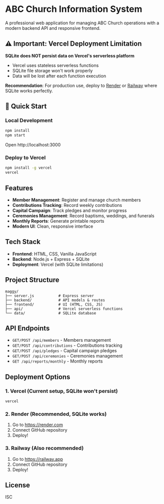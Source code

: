# ABC Church Information System

A professional web application for managing ABC Church operations with a modern backend API and responsive frontend.

## ⚠️ Important: Vercel Deployment Limitation

**SQLite does NOT persist data on Vercel's serverless platform**

- Vercel uses stateless serverless functions
- SQLite file storage won't work properly
- Data will be lost after each function execution

**Recommendation**: For production use, deploy to [Render](https://render.com) or [Railway](https://railway.app) where SQLite works perfectly.

## 🚀 Quick Start

### Local Development
```bash
npm install
npm start
```
Open http://localhost:3000

### Deploy to Vercel
```bash
npm install -g vercel
vercel
```

## Features

- **Member Management**: Register and manage church members
- **Contributions Tracking**: Record weekly contributions
- **Capital Campaign**: Track pledges and monitor progress
- **Ceremonies Management**: Record baptisms, weddings, and funerals
- **Monthly Reports**: Generate printable reports
- **Modern UI**: Clean, responsive interface

## Tech Stack

- **Frontend**: HTML, CSS, Vanilla JavaScript
- **Backend**: Node.js + Express + SQLite
- **Deployment**: Vercel (with SQLite limitations)

## Project Structure

```
maggy/
├── server.js           # Express server
├── backend/            # API models & routes
├── frontend/           # UI (HTML, CSS, JS)
├── api/                # Vercel serverless functions
└── data/               # SQLite database
```

## API Endpoints

- `GET/POST /api/members` - Members management
- `GET/POST /api/contributions` - Contributions tracking
- `GET/POST /api/pledges` - Capital campaign pledges
- `GET/POST /api/ceremonies` - Ceremonies management
- `GET /api/reports/monthly` - Monthly reports

## Deployment Options

### 1. Vercel (Current setup, SQLite won't persist)
```bash
vercel
```

### 2. Render (Recommended, SQLite works)
1. Go to https://render.com
2. Connect GitHub repository
3. Deploy!

### 3. Railway (Also recommended)
1. Go to https://railway.app
2. Connect GitHub repository
3. Deploy!

## License

ISC
